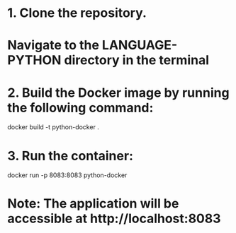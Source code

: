 # 1. Clone the repository.

# Navigate to the LANGUAGE-PYTHON directory in the terminal

# 2. Build the Docker image by running the following command:

docker build -t python-docker .

# 3. Run the container:

docker run -p 8083:8083 python-docker

# Note: The application will be accessible at http://localhost:8083

